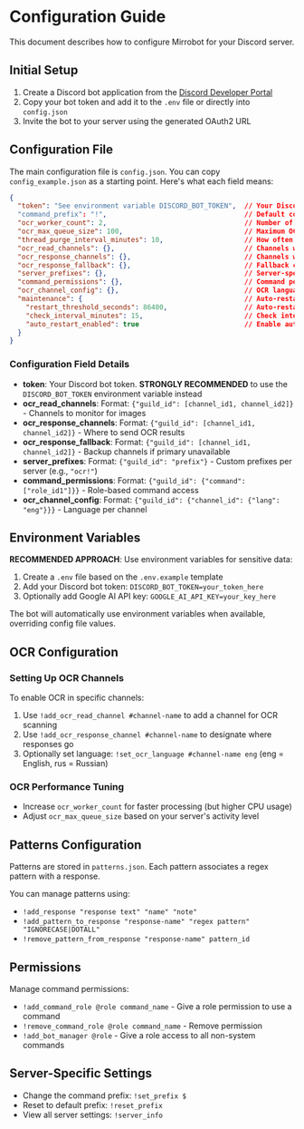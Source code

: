 # Configuration Guide

This document describes how to configure Mirrobot for your Discord server.

## Initial Setup

1. Create a Discord bot application from the [Discord Developer Portal](https://discord.com/developers/applications)
2. Copy your bot token and add it to the `.env` file or directly into `config.json`
3. Invite the bot to your server using the generated OAuth2 URL

## Configuration File

The main configuration file is `config.json`. You can copy `config_example.json` as a starting point. Here's what each field means:

```json
{
  "token": "See environment variable DISCORD_BOT_TOKEN",  // Your Discord bot token (RECOMMENDED: Use environment variable)
  "command_prefix": "!",                                  // Default command prefix
  "ocr_worker_count": 2,                                  // Number of parallel OCR workers
  "ocr_max_queue_size": 100,                              // Maximum OCR queue size
  "thread_purge_interval_minutes": 10,                    // How often to purge old thread data
  "ocr_read_channels": {},                                // Channels where OCR scanning is active
  "ocr_response_channels": {},                            // Channels where OCR responses are sent
  "ocr_response_fallback": {},                            // Fallback channels for OCR responses
  "server_prefixes": {},                                  // Server-specific command prefixes
  "command_permissions": {},                              // Command permission settings
  "ocr_channel_config": {},                               // OCR language settings per channel
  "maintenance": {                                        // Auto-restart and maintenance settings
    "restart_threshold_seconds": 86400,                   // Auto-restart after 24 hours
    "check_interval_minutes": 15,                         // Check interval for restart conditions
    "auto_restart_enabled": true                          // Enable automatic restarts
  }
}
```

### Configuration Field Details

- **token**: Your Discord bot token. **STRONGLY RECOMMENDED** to use the `DISCORD_BOT_TOKEN` environment variable instead
- **ocr_read_channels**: Format: `{"guild_id": [channel_id1, channel_id2]}` - Channels to monitor for images
- **ocr_response_channels**: Format: `{"guild_id": [channel_id1, channel_id2]}` - Where to send OCR results
- **ocr_response_fallback**: Format: `{"guild_id": [channel_id1, channel_id2]}` - Backup channels if primary unavailable
- **server_prefixes**: Format: `{"guild_id": "prefix"}` - Custom prefixes per server (e.g., `"ocr!"`)
- **command_permissions**: Format: `{"guild_id": {"command": ["role_id1"]}}` - Role-based command access
- **ocr_channel_config**: Format: `{"guild_id": {"channel_id": {"lang": "eng"}}}` - Language per channel

## Environment Variables

**RECOMMENDED APPROACH**: Use environment variables for sensitive data:

1. Create a `.env` file based on the `.env.example` template
2. Add your Discord bot token: `DISCORD_BOT_TOKEN=your_token_here`
3. Optionally add Google AI API key: `GOOGLE_AI_API_KEY=your_key_here`

The bot will automatically use environment variables when available, overriding config file values.

## OCR Configuration

### Setting Up OCR Channels

To enable OCR in specific channels:

1. Use `!add_ocr_read_channel #channel-name` to add a channel for OCR scanning
2. Use `!add_ocr_response_channel #channel-name` to designate where responses go
3. Optionally set language: `!set_ocr_language #channel-name eng` (eng = English, rus = Russian)

### OCR Performance Tuning

- Increase `ocr_worker_count` for faster processing (but higher CPU usage)
- Adjust `ocr_max_queue_size` based on your server's activity level

## Patterns Configuration

Patterns are stored in `patterns.json`. Each pattern associates a regex pattern with a response.

You can manage patterns using:

- `!add_response "response text" "name" "note"`
- `!add_pattern_to_response "response-name" "regex pattern" "IGNORECASE|DOTALL"`
- `!remove_pattern_from_response "response-name" pattern_id`

## Permissions

Manage command permissions:

- `!add_command_role @role command_name` - Give a role permission to use a command
- `!remove_command_role @role command_name` - Remove permission
- `!add_bot_manager @role` - Give a role access to all non-system commands

## Server-Specific Settings

- Change the command prefix: `!set_prefix $`
- Reset to default prefix: `!reset_prefix`
- View all server settings: `!server_info`
